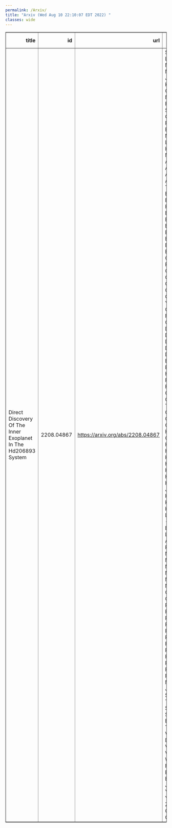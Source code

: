 ```yaml
---
permalink: /Arxiv/
title: "Arxiv (Wed Aug 10 22:10:07 EDT 2022) "
classes: wide
---
```

<table border="1" class="dataframe">
  <thead>
    <tr style="text-align: right;">
      <th>title</th>
      <th>id</th>
      <th>url</th>
      <th>authors</th>
      <th>Local Authors</th>
    </tr>
  </thead>
  <tbody>
    <tr>
      <td>Direct Discovery Of The Inner Exoplanet In The Hd206893 System</td>
      <td>2208.04867</td>
      <td><a href="https://arxiv.org/abs/2208.04867" target="_blank">https://arxiv.org/abs/2208.04867</a></td>
      <td>S. Hinkley, S. Lacour, G. D. Marleau, A. M. Lagrange, J. J. Wang, J. Kammerer, A. Cumming, M. Nowak, L. Rodet, T. Stolker, W. -O. Balmer, S. Ray, M. Bonnefoy, P. Mollière, C. Lazzoni, G. Kennedy, C. Mordasini, R. Abuter, S. Aigrain, A. Amorim, R. Asensio-Torres, C. Babusiaux, M. Benisty, J. -P. Berger, H. Beust, S. Blunt, A. Boccaletti, A. Bohn, H. Bonnet, G. Bourdarot, W. Brandner, F. Cantalloube, P. Caselli, B. Charnay, G. Chauvin, A. Chomez, E. Choquet, V. Christiaens, Y. Clénet, V. Coudé Du Foresto, A. Cridland, P. Delorme, R. Dembet, P. T. De Zeeuw, A. Drescher, G. Duvert, A. Eckart, F. Eisenhauer, H. Feuchtgruber, F. Galland, P. Garcia, R. Garcia Lopez, T. Gardner, E. Gendron, R. Genzel, S. Gillessen, J. H. Girard, A. Grandjean, X. Haubois, G. Heißel, Th. Henning, S. Hippler, M. Horrobin, M. Houllé, Z. Hubert, L. Jocou, M. Keppler, P. Kervella, L. Kreidberg, V. Lapeyrère, J. -B. Le Bouquin, P. Léna, D. Lutz, A. -L. Maire, F. Mang, A. Mérand, N. Meunier, J. D. Monnier, C. Mordasini, D. Mouillet, E. Nasedkin, T. Ott, G. P. P. L. Otten, C. Paladini, T. Paumard, K. Perraut, G. Perrin, F. Philipot, O. Pfuhl, N. Pourré, L. Pueyo, J. Rameau, E. Rickman, P. Rubini, Z. Rustamkulov, M. Samland, J. Shangguan, T. Shimizu, D. Sing, C. Straubmeier, E. Sturm, L. J. Tacconi, E. F. Van Dishoeck, A. Vigan, F. Vincent, K. Ward-Duong, F. Widmann, E. Wieprecht, E. Wiezorrek, J. Woillez, S. Yazici, A. Young, N. Zicher, The Gravity Collaboration</td>
      <td>Ji Wang</td>
    </tr>
  </tbody>
</table>